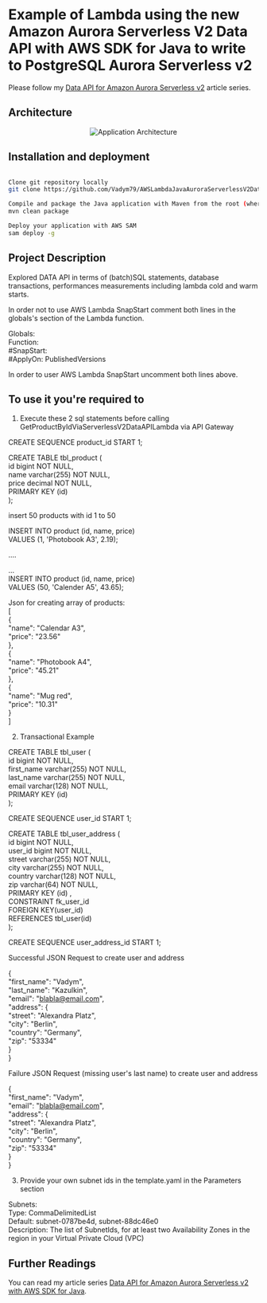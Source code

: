 # Example of Lambda using the new Amazon Aurora Serverless V2 Data API with AWS SDK for Java to write to PostgreSQL Aurora Serverless v2

Please follow my [Data API for Amazon Aurora Serverless v2](https://dev.to/vkazulkin/series/26067) article series.  

## Architecture

<p align="center">
  <img src="src/main/resources/img/application_architecture.png" alt="Application Architecture"/>
</p>

## Installation and deployment

```bash

Clone git repository locally
git clone https://github.com/Vadym79/AWSLambdaJavaAuroraServerlessV2DataApi.git

Compile and package the Java application with Maven from the root (where pom.xml is located) of the project
mvn clean package

Deploy your application with AWS SAM
sam deploy -g  
```

## Project Description 
Explored DATA API in terms of (batch)SQL statements, database transactions, performances measurements including lambda cold and warm starts. 

In order not to use AWS Lambda SnapStart comment both lines in the globals's section of the Lambda function.

Globals:  
  Function:  
     #SnapStart:  
       #ApplyOn: PublishedVersions   

In order to user AWS Lambda SnapStart uncomment both lines above.  

## To use it you're required to

1) Execute these 2  sql statements before calling GetProductByIdViaServerlessV2DataAPILambda via API Gateway  

CREATE SEQUENCE product_id START 1; 

CREATE TABLE tbl_product (  
    id bigint NOT NULL,  
    name varchar(255) NOT NULL,  
    price decimal NOT NULL,  
    PRIMARY KEY (id)      
);

insert 50 products with id 1 to 50  

INSERT INTO product (id, name, price)  
VALUES (1, 'Photobook A3', 2.19);   

....  

...  
INSERT INTO product (id, name, price)  
VALUES (50, 'Calender A5', 43.65);  

Json for creating array of products:  
[  
	{   
	"name": "Calendar A3",  
	"price": "23.56"  
	},  
	{   
	"name": "Photobook A4",  
	"price": "45.21"  
	},  
	{   
	"name": "Mug red",  
	"price": "10.31"  
	}	  
]  

2) Transactional Example  

CREATE TABLE tbl_user (  
    id bigint NOT NULL,  
    first_name varchar(255) NOT NULL,  
    last_name varchar(255) NOT NULL,  
    email varchar(128) NOT NULL,  
    PRIMARY KEY (id)     
);  

CREATE SEQUENCE user_id START 1;

CREATE TABLE tbl_user_address (  
    id bigint NOT NULL,  
    user_id bigint NOT NULL,  
    street varchar(255) NOT NULL,  
    city varchar(255) NOT NULL,  
    country varchar(128) NOT NULL,  
    zip varchar(64) NOT NULL,  
    PRIMARY KEY (id) ,    
    CONSTRAINT fk_user_id  
      FOREIGN KEY(user_id)   
	  REFERENCES tbl_user(id)  
);  

CREATE SEQUENCE user_address_id START 1;  

Successful JSON Request to create user and address  

{  
  "first_name": "Vadym",  
  "last_name":  "Kazulkin",  
  "email":  "blabla@email.com",  
  "address": {  
     "street": "Alexandra Platz",  
     "city": "Berlin",  
     "country": "Germany",  
     "zip": "53334"  
   }  
}  
 

Failure JSON Request (missing user's last name) to create user and address  

{  
  "first_name": "Vadym",  
  "email":  "blabla@email.com",  
  "address": {  
     "street": "Alexandra Platz",  
     "city": "Berlin",  
     "country": "Germany",  
     "zip": "53334"  
   }  
}  

3) Provide your own subnet ids in the template.yaml in the Parameters section  

 Subnets:  
    Type: CommaDelimitedList    
    Default: subnet-0787be4d, subnet-88dc46e0  
    Description: The list of SubnetIds, for at least two Availability Zones in the  
      region in your Virtual Private Cloud (VPC)
      
## Further Readings 

You can read my article series [Data API for Amazon Aurora Serverless v2 with AWS SDK for Java]( https://dev.to/aws-builders/data-api-for-amazon-aurora-serverless-v2-with-aws-sdk-for-java-part-1-introduction-and-set-up-of-the-sample-application-3g71).
  
